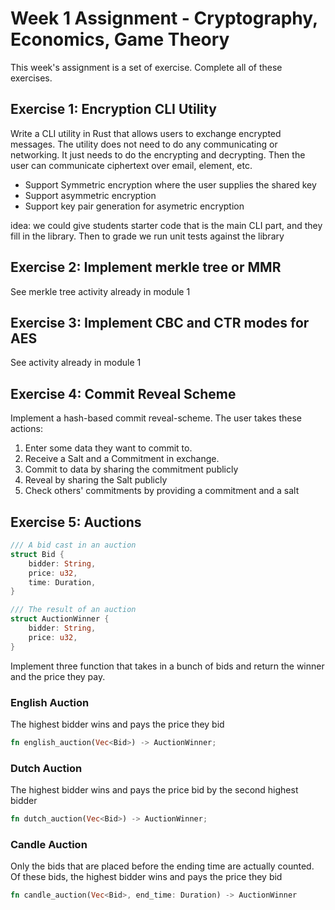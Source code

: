 # Week 1 Assignment - Cryptography, Economics, Game Theory

This week's assignment is a set of exercise. Complete all of these exercises.

## Exercise 1: Encryption CLI Utility

Write a CLI utility in Rust that allows users to exchange encrypted messages. The utility does not need to do any communicating or networking. It just needs to do the encrypting and decrypting. Then the user can communicate ciphertext over email, element, etc.

- Support Symmetric encryption where the user supplies the shared key
- Support asymmetric encryption
- Support key pair generation for asymetric encryption

idea: we could give students starter code that is the main CLI part, and they fill in the library. Then to grade we run unit tests against the library

## Exercise 2: Implement merkle tree or MMR

See merkle tree activity already in module 1

## Exercise 3: Implement CBC and CTR modes for AES

See activity already in module 1

## Exercise 4: Commit Reveal Scheme

Implement a hash-based commit reveal-scheme. The user takes these actions:

1. Enter some data they want to commit to.
2. Receive a Salt and a Commitment in exchange.
3. Commit to data by sharing the commitment publicly
4. Reveal by sharing the Salt publicly
3. Check others' commitments by providing a commitment and a salt

## Exercise 5: Auctions

```rust
/// A bid cast in an auction
struct Bid {
    bidder: String,
    price: u32,
    time: Duration,
}

/// The result of an auction
struct AuctionWinner {
    bidder: String,
    price: u32,
}
```

Implement three function that takes in a bunch of bids and return the winner and the price they pay.

### English Auction

The highest bidder wins and pays the price they bid

```rust
fn english_auction(Vec<Bid>) -> AuctionWinner;
```

### Dutch Auction

The highest bidder wins and pays the price bid by the second highest bidder

```rust
fn dutch_auction(Vec<Bid>) -> AuctionWinner;
```

### Candle Auction

Only the bids that are placed before the ending time are actually counted. Of these bids, the highest bidder wins and pays the price they bid

```rust
fn candle_auction(Vec<Bid>, end_time: Duration) -> AuctionWinner
```